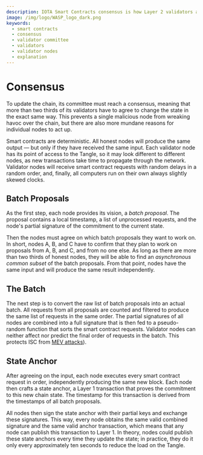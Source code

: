 ```yaml
---
description: IOTA Smart Contracts consensus is how Layer 2 validators agree to change the chain state in the same way.
image: /img/logo/WASP_logo_dark.png
keywords:
  - smart contracts
  - consensus
  - validator committee
  - validators
  - validator nodes
  - explanation
---
```


# Consensus

To update the chain, its committee must reach a consensus, meaning that more than two thirds of its validators have to
agree to change the state in the exact same way.
This prevents a single malicious node from wreaking havoc over the chain, but there are also more mundane reasons for
individual nodes to act up.

Smart contracts are deterministic. All honest nodes will produce the same output — but only if they have received the
same input. Each validator node has its point of access to the Tangle, so it may look different to different nodes, as
new transactions take time to propagate through the network. Validator nodes will receive smart contract requests with
random delays in a random order, and, finally, all computers run on their own always slightly skewed clocks.

## Batch Proposals

As the first step, each node provides its vision, a _batch proposal_. The proposal contains a local timestamp, a list of
unprocessed requests, and the node's partial signature of the commitment to the current state.

Then the nodes must agree on which batch proposals they want to work on. In short, nodes A, B, and C have to confirm
that they plan to work on proposals from A, B, and C, and from no one else. As long as there are more than two thirds of
honest nodes, they will be able to find an _asynchronous common subset_ of the batch proposals. From that point, nodes
have the same input and will produce the same result independently.

## The Batch

The next step is to convert the raw list of batch proposals into an actual batch. All requests from all proposals are
counted and filtered to produce the same list of requests in the same order.
The partial signatures of all nodes are combined into a full signature that is then fed to a pseudo-random function that
sorts the smart contract requests.
Validator nodes can neither affect nor predict the final order of requests in the batch. This protects ISC
from [MEV attacks](https://ethereum.org/en/developers/docs/mev/)).

## State Anchor

After agreeing on the input, each node executes every smart contract request in order, independently producing the same
new block. Each node then crafts a state anchor, a Layer 1 transaction that proves the commitment to this new chain
state. The timestamp for this transaction is derived from the timestamps of all batch proposals.

All nodes then sign the state anchor with their partial keys and exchange these signatures. This way, every node obtains
the same valid combined signature and the same valid anchor transaction, which means that any node can publish this
transaction to Layer 1. In theory, nodes could publish these state anchors every time they update the state; in
practice, they do it only every approximately ten seconds to reduce the load on the Tangle.
